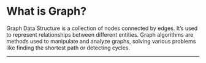 # What is Graph?

Graph Data Structure is a collection of nodes connected by edges. It’s used to represent relationships between different entities. Graph algorithms are methods used to manipulate and analyze graphs, solving various problems like finding the shortest path or detecting cycles.

---

